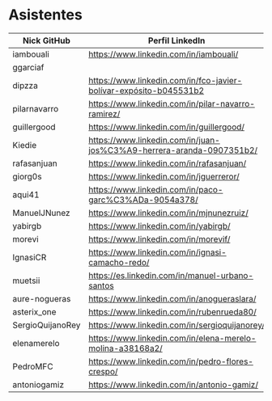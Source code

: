 # Asistentes

| Nick GitHub     | Perfil LinkedIn                                                        |
|-----------------|------------------------------------------------------------------------|
| iambouali       | https://www.linkedin.com/in/iambouali/                                 |
| ggarciaf        |                                                                        |
| dipzza          | https://www.linkedin.com/in/fco-javier-bolívar-expósito-b045531b2      |
| pilarnavarro    | https://www.linkedin.com/in/pilar-navarro-ramirez/    |
| guillergood     | https://www.linkedin.com/in/guillergood/                               |
| Kiedie          | https://www.linkedin.com/in/juan-jos%C3%A9-herrera-aranda-0907351b2/   |
| rafasanjuan     | https://www.linkedin.com/in/rafasanjuan/                               |
| giorg0s         | https://www.linkedin.com/in/jguerreror/                                |
| aqui41          | https://www.linkedin.com/in/paco-garc%C3%ADa-9054a378/                 |
| ManuelJNunez    | https://www.linkedin.com/in/mjnunezruiz/                               |
| yabirgb         | https://www.linkedin.com/in/yabirgb/                                   |
| morevi          | https://www.linkedin.com/in/morevif/                                   |
| IgnasiCR        | https://www.linkedin.com/in/ignasi-camacho-redo/                       |
| muetsii         | https://es.linkedin.com/in/manuel-urbano-santos                        |
| aure-nogueras   | https://www.linkedin.com/in/anogueraslara/                             |
| asterix_one     | https://www.linkedin.com/in/rubenrueda80/
| SergioQuijanoRey| https://www.linkedin.com/in/sergioquijanorey/                          |
| elenamerelo     | https://www.linkedin.com/in/elena-merelo-molina-a38168a2/              |
| PedroMFC        | https://www.linkedin.com/in/pedro-flores-crespo/                       |
| antoniogamiz    | https://www.linkedin.com/in/antonio-gamiz/                             |
